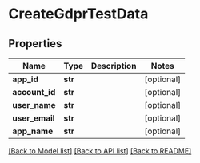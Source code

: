 # CreateGdprTestData

## Properties
Name | Type | Description | Notes
------------ | ------------- | ------------- | -------------
**app_id** | **str** |  | [optional] 
**account_id** | **str** |  | [optional] 
**user_name** | **str** |  | [optional] 
**user_email** | **str** |  | [optional] 
**app_name** | **str** |  | [optional] 

[[Back to Model list]](../README.md#documentation-for-models) [[Back to API list]](../README.md#documentation-for-api-endpoints) [[Back to README]](../README.md)

